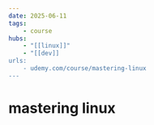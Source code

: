 ```yaml
---
date: 2025-06-11
tags:
    - course
hubs:
    - "[[linux]]"
    - "[[dev]]
urls:
    - udemy.com/course/mastering-linux
---
```


# mastering linux
